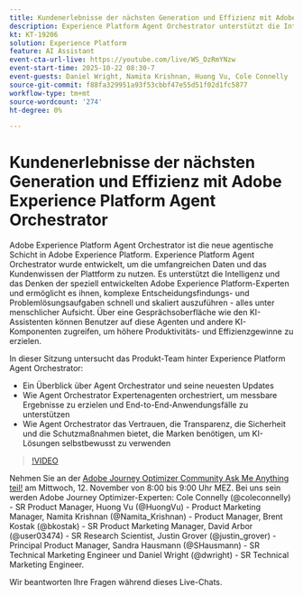 ```yaml
---
title: Kundenerlebnisse der nächsten Generation und Effizienz mit Adobe Experience Platform Agent Orchestrator
description: Experience Platform Agent Orchestrator unterstützt die Intelligenz und das Denken der speziell entwickelten Adobe Experience Platform-Experten und ermöglicht es ihnen, komplexe Entscheidungsfindungs- und Problemlösungsaufgaben schnell und skaliert auszuführen.
kt: KT-19206
solution: Experience Platform
feature: AI Assistant
event-cta-url-live: https://youtube.com/live/WS_DzRmYNzw
event-start-time: 2025-10-22 08:30-7
event-guests: Daniel Wright, Namita Krishnan, Huong Vu, Cole Connelly
source-git-commit: f88fa329951a93f53cbbf47e55d51f02d1fc5877
workflow-type: tm+mt
source-wordcount: '274'
ht-degree: 0%

---
```


# Kundenerlebnisse der nächsten Generation und Effizienz mit Adobe Experience Platform Agent Orchestrator

Adobe Experience Platform Agent Orchestrator ist die neue agentische Schicht in Adobe Experience Platform. Experience Platform Agent Orchestrator wurde entwickelt, um die umfangreichen Daten und das Kundenwissen der Plattform zu nutzen. Es unterstützt die Intelligenz und das Denken der speziell entwickelten Adobe Experience Platform-Experten und ermöglicht es ihnen, komplexe Entscheidungsfindungs- und Problemlösungsaufgaben schnell und skaliert auszuführen - alles unter menschlicher Aufsicht. Über eine Gesprächsoberfläche wie den KI-Assistenten können Benutzer auf diese Agenten und andere KI-Komponenten zugreifen, um höhere Produktivitäts- und Effizienzgewinne zu erzielen.

In dieser Sitzung untersucht das Produkt-Team hinter Experience Platform Agent Orchestrator:

* Ein Überblick über Agent Orchestrator und seine neuesten Updates
* Wie Agent Orchestrator Expertenagenten orchestriert, um messbare Ergebnisse zu erzielen und End-to-End-Anwendungsfälle zu unterstützen
* Wie Agent Orchestrator das Vertrauen, die Transparenz, die Sicherheit und die Schutzmaßnahmen bietet, die Marken benötigen, um KI-Lösungen selbstbewusst zu verwenden

>[!VIDEO](https://video.tv.adobe.com/v/3476153/?learn=on&enablevpops)

Nehmen Sie an der [Adobe Journey Optimizer Community Ask Me Anything teil!](https://experienceleaguecommunities.adobe.com/t5/journey-optimizer-events/ask-me-anything-november-12th-with-journey-optimizer-product/ev-p/783252?profile.language=de) am Mittwoch, 12. November von 8:00 bis 9:00 Uhr MEZ. Bei uns sein werden Adobe Journey Optimizer-Experten: Cole Connelly (@coleconnelly) - SR Product Manager, Huong Vu (@HuongVu) - Product Marketing Manager, Namita Krishnan (@Namita_Krishnan) - Product Manager, Brent Kostak (@bkostak) - SR Product Marketing Manager, David Arbor (@user03474) - SR Research Scientist, Justin Grover (@justin_grover) - Principal Product Manager, Sandra Hausmann (@SHausmann) - SR Technical Marketing Engineer und Daniel Wright (@dwright) - SR Technical Marketing Engineer.

Wir beantworten Ihre Fragen während dieses Live-Chats.

